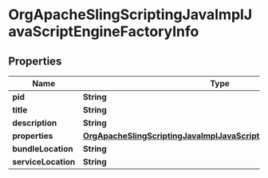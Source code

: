 

# OrgApacheSlingScriptingJavaImplJavaScriptEngineFactoryInfo

## Properties

Name | Type | Description | Notes
------------ | ------------- | ------------- | -------------
**pid** | **String** |  |  [optional]
**title** | **String** |  |  [optional]
**description** | **String** |  |  [optional]
**properties** | [**OrgApacheSlingScriptingJavaImplJavaScriptEngineFactoryProperties**](OrgApacheSlingScriptingJavaImplJavaScriptEngineFactoryProperties.md) |  |  [optional]
**bundleLocation** | **String** |  |  [optional]
**serviceLocation** | **String** |  |  [optional]



